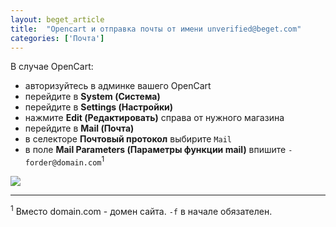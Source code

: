 ```yaml
---
layout: beget_article
title:  "Opencart и отправка почты от имени unverified@beget.com"
categories: ['Почта']
---
```


В случае OpenCart:

- авторизуйтесь в админке вашего OpenCart
- перейдите в __System (Система)__
- перейдите в __Settings (Настройки)__
- нажмите __Edit (Редактировать)__ справа от нужного магазина
- перейдите в __Mail (Почта)__
- в селекторе __Почтовый протокол__ выбирите `Mail`
- в поле __Mail Parameters (Параметры функции mail)__ впишите `-forder@domain.com`<sup>1</sup>

![](http://wiki.beget.tech/assets/img/screenshots/unverified_opencart.jpg)

---

<sup>1</sup> Вместо domain.com - домен сайта. `-f` в начале обязателен.